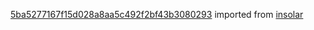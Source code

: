 [5ba5277167f15d028a8aa5c492f2bf43b3080293](https://github.com/insolar/insolar/commit/5ba5277167f15d028a8aa5c492f2bf43b3080293) imported from [insolar](https://github.com/insolar/insolar)
